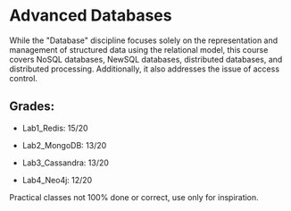 # Advanced Databases

While the "Database"  discipline focuses solely on the representation and management of structured data using the relational model, this course covers NoSQL databases, NewSQL databases, distributed databases, and distributed processing. Additionally, it also addresses the issue of access control.


## Grades:

- Lab1_Redis: 15/20 

- Lab2_MongoDB: 13/20

- Lab3_Cassandra: 13/20 

- Lab4_Neo4j: 12/20 




Practical classes not 100% done or correct, use only for inspiration.
